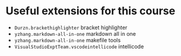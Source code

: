 # Useful extensions for this course

- `Durzn.brackethighlighter` bracket highlighter
- `yzhang.markdown-all-in-one` markdown all in one
- `yzhang.markdown-all-in-one` makefile tools
- `VisualStudioExptTeam.vscodeintellicode` intellicode